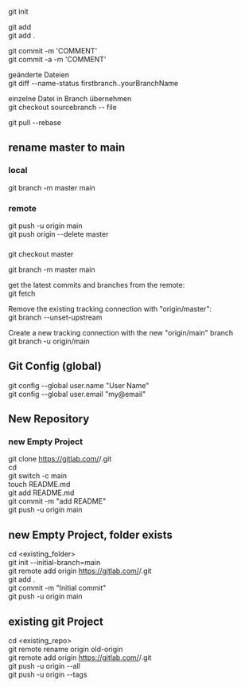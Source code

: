 git init

git add <FILE><br>
git add .

git commit -m 'COMMENT'<br>
git commit -a -m 'COMMENT'

geänderte Dateien<br>
git diff --name-status firstbranch..yourBranchName

einzelne Datei in Branch übernehmen<br>
git checkout sourcebranch -- file

git pull --rebase

## rename master to main
### local
git branch -m master main

### remote
git push -u origin main<br>
git push origin --delete master

###
git checkout master

git branch -m master main

get the latest commits and branches from the remote:<br>
git fetch

Remove the existing tracking connection with "origin/master":<br>
git branch --unset-upstream

Create a new tracking connection with the new "origin/main" branch<br>
git branch -u origin/main


## Git Config (global)
git config --global user.name "User Name"<br>
git config --global user.email "my@email"

## New Repository
### new Empty Project
git clone https://gitlab.com/<user>/<project>.git<br>
cd <project><br>
git switch -c main<br>
touch README.md<br>
git add README.md<br>
git commit -m "add README"<br>
git push -u origin main

## new Empty Project, folder exists
cd <existing_folder><br>
git init --initial-branch=main<br>
git remote add origin https://gitlab.com/<user>/<project>.git<br>
git add .<br>
git commit -m "Initial commit"<br>
git push -u origin main<br>

## existing git Project
cd <existing_repo><br>
git remote rename origin old-origin<br>
git remote add origin https://gitlab.com/<user>/<project>.git<br>
git push -u origin --all<br>
git push -u origin --tags
